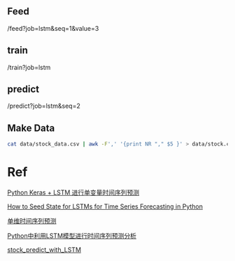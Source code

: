 

## Feed

/feed?job=lstm&seq=1&value=3

## train
/train?job=lstm

## predict
/predict?job=lstm&seq=2


## Make Data

```bash
cat data/stock_data.csv | awk -F',' '{print NR "," $5 }' > data/stock.csv
```



# Ref

[Python Keras + LSTM 进行单变量时间序列预测](https://edmondfrank.github.io/blog/2018/02/22/python-keras-plus-lstm-jin-xing-dan-bian-liang-shi-jian-xu-lie-yu-ce/)

[How to Seed State for LSTMs for Time Series Forecasting in Python](https://machinelearningmastery.com/seed-state-lstms-time-series-forecasting-python/)

[单维时间序列预测](https://github.com/xchadesi/Space-time-Sequence/blob/master/4.%E5%8D%95%E7%BB%B4%E6%97%B6%E9%97%B4%E5%BA%8F%E5%88%97%E9%A2%84%E6%B5%8B.md)

[Python中利用LSTM模型进行时间序列预测分析](https://www.cnblogs.com/arkenstone/p/5794063.html)

[stock_predict_with_LSTM](https://github.com/hichenway/stock_predict_with_LSTM)

